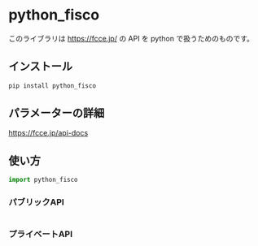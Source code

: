 # python_fisco

このライブラリは https://fcce.jp/ の API を python で扱うためのものです。

## インストール

```bash
pip install python_fisco
```

## パラメーターの詳細

https://fcce.jp/api-docs

## 使い方

```python
import python_fisco
```

### パブリックAPI

```python
```

### プライベートAPI

```python
```
